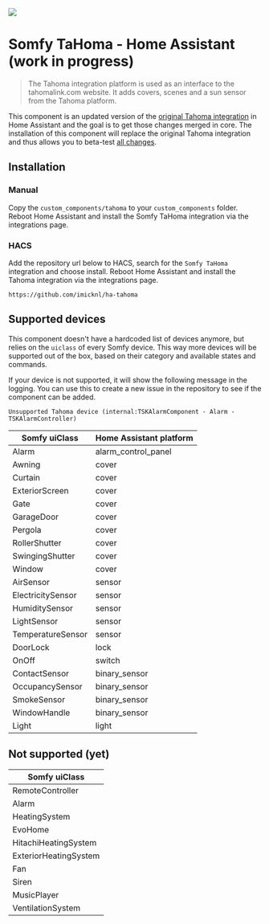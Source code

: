 ![](https://raw.githubusercontent.com/iMicknl/ha-tahoma/master/media/tahoma_device_page.png)

# Somfy TaHoma - Home Assistant (work in progress)

> The Tahoma integration platform is used as an interface to the tahomalink.com website. It adds covers, scenes and a sun sensor from the Tahoma platform.

This component is an updated version of the [original Tahoma integration](https://www.home-assistant.io/integrations/tahoma/) in Home Assistant and the goal is to get those changes merged in core. The installation of this component will replace the original Tahoma integration and thus allows you to beta-test [all changes](./CHANGELOG.md).

## Installation

### Manual

Copy the `custom_components/tahoma` to your `custom_components` folder. Reboot Home Assistant and install the Somfy TaHoma integration via the integrations page.

### HACS

Add the repository url below to HACS, search for the `Somfy TaHoma` integration and choose install. Reboot Home Assistant and install the Tahoma integration via the integrations page.

```
https://github.com/imicknl/ha-tahoma
```

## Supported devices

This component doesn't have a hardcoded list of devices anymore, but relies on the `uiclass` of every Somfy device. This way more devices will be supported out of the box, based on their category and available states and commands.

If your device is not supported, it will show the following message in the logging. You can use this to create a new issue in the repository to see if the component can be added.

`Unsupported Tahoma device (internal:TSKAlarmComponent - Alarm - TSKAlarmController)`

| Somfy uiClass     | Home Assistant platform |
| ----------------- | ----------------------- |
| Alarm             | alarm_control_panel     |
| Awning            | cover                   |
| Curtain           | cover                   |
| ExteriorScreen    | cover                   |
| Gate              | cover                   |
| GarageDoor        | cover                   |
| Pergola           | cover                   |
| RollerShutter     | cover                   |
| SwingingShutter   | cover                   |
| Window            | cover                   |
| AirSensor         | sensor                  |
| ElectricitySensor | sensor                  |
| HumiditySensor    | sensor                  |
| LightSensor       | sensor                  |
| TemperatureSensor | sensor                  |
| DoorLock          | lock                    |
| OnOff             | switch                  |
| ContactSensor     | binary_sensor           |
| OccupancySensor   | binary_sensor           |
| SmokeSensor       | binary_sensor           |
| WindowHandle      | binary_sensor           |
| Light             | light                   |

## Not supported (yet)

| Somfy uiClass         |
| --------------------- |
| RemoteController      |
| Alarm                 |
| HeatingSystem         |
| EvoHome               |
| HitachiHeatingSystem  |
| ExteriorHeatingSystem |
| Fan                   |
| Siren                 |
| MusicPlayer           |
| VentilationSystem     |
